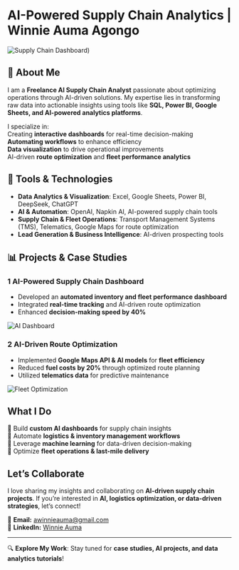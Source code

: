 #  AI-Powered Supply Chain Analytics | Winnie Auma Agongo  

![Supply Chain Dashboard]([https://drive.google.com/file/d/1AZMS4Iv77Rm_iCcRt11liWDcMPLH3New/view?usp=drive_link))  

## 👋 About Me  
I am a **Freelance AI Supply Chain Analyst** passionate about optimizing operations through AI-driven solutions. My expertise lies in transforming raw data into actionable insights using tools like **SQL, Power BI, Google Sheets, and AI-powered analytics platforms**.  

I specialize in:  
Creating **interactive dashboards** for real-time decision-making  
**Automating workflows** to enhance efficiency  
**Data visualization** to drive operational improvements  
AI-driven **route optimization** and **fleet performance analytics**  

## 🔧 Tools & Technologies  
- **Data Analytics & Visualization**: Excel, Google Sheets, Power BI, DeepSeek, ChatGPT  
- **AI & Automation**: OpenAI, Napkin AI, AI-powered supply chain tools  
- **Supply Chain & Fleet Operations**: Transport Management Systems (TMS), Telematics, Google Maps for route optimization  
- **Lead Generation & Business Intelligence**: AI-driven prospecting tools  

## 📊 Projects & Case Studies  
### 1 AI-Powered Supply Chain Dashboard  
- Developed an **automated inventory and fleet performance dashboard**  
- Integrated **real-time tracking** and AI-driven route optimization  
- Enhanced **decision-making speed by 40%**  

![AI Dashboard](https://your-image-link-here.com/supply-chain-dashboard.png)  

### 2 AI-Driven Route Optimization  
- Implemented **Google Maps API & AI models** for **fleet efficiency**  
- Reduced **fuel costs by 20%** through optimized route planning  
- Utilized **telematics data** for predictive maintenance  

![Fleet Optimization](https://your-image-link-here.com/fleet-optimization.png)  

##  What I Do  
🔹 Build **custom AI dashboards** for supply chain insights  
🔹 Automate **logistics & inventory management workflows**  
🔹 Leverage **machine learning** for data-driven decision-making  
🔹 Optimize **fleet operations & last-mile delivery**  

## Let’s Collaborate  
I love sharing my insights and collaborating on **AI-driven supply chain projects**. If you’re interested in **AI, logistics optimization, or data-driven strategies**, let’s connect!  

📩 **Email:** [awinnieauma@gmail.com](mailto:awinnieauma@gmail.com)  
🔗 **LinkedIn:** [Winnie Auma](https://www.linkedin.com/in/winnie-auma-9b664310b)  

---  

🔍 **Explore My Work**: Stay tuned for **case studies, AI projects, and data analytics tutorials**!  
